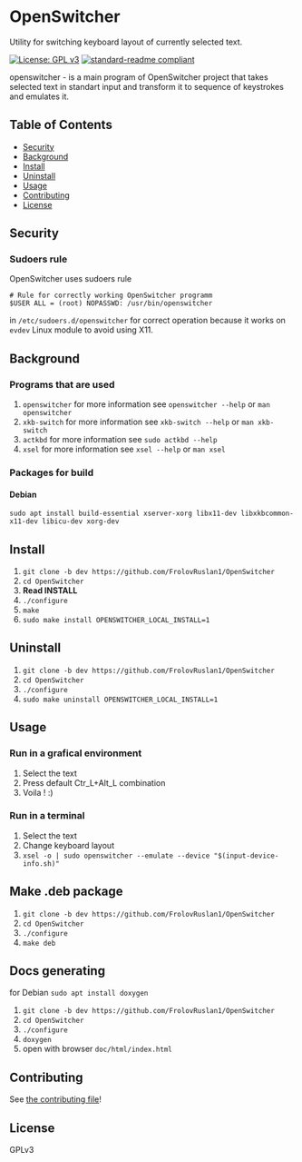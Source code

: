 # OpenSwitcher
Utility for switching keyboard layout of currently selected text.

[![License: GPL v3](https://img.shields.io/badge/License-GPLv3-blue.svg)](https://www.gnu.org/licenses/gpl-3.0)	
[![standard-readme compliant](https://img.shields.io/badge/readme%20style-standard-brightgreen.svg?style=flat-square)](https://github.com/RichardLitt/standard-readme)

openswitcher - is a main program of OpenSwitcher project that takes selected text in standart input and transform it to sequence of keystrokes and emulates it.

## Table of Contents

- [Security](#security)
- [Background](#background)
- [Install](#install)
- [Uninstall](#uninstall)
- [Usage](#usage)
- [Contributing](#contributing)
- [License](#license)
<!-- - [API](#api) -->
## Security

### Sudoers rule

OpenSwitcher uses sudoers rule
```
# Rule for correctly working OpenSwitcher programm 
$USER ALL = (root) NOPASSWD: /usr/bin/openswitcher
```
in `/etc/sudoers.d/openswitcher` for correct operation because it works on `evdev` Linux module to avoid using X11.

## Background

### Programs that are used

1. `openswitcher` for more information see `openswitcher --help` or `man openswitcher`
2. `xkb-switch` for more information see `xkb-switch --help` or `man xkb-switch`
3. `actkbd` for more information see `sudo actkbd --help`
4. `xsel` for more information see `xsel --help` or `man xsel`

### Packages for build

#### Debian

`sudo apt install build-essential xserver-xorg libx11-dev libxkbcommon-x11-dev libicu-dev xorg-dev`

## Install

1. `git clone -b dev https://github.com/FrolovRuslan1/OpenSwitcher`
2. `cd OpenSwitcher`
3. **Read INSTALL**
4. `./configure`
5. `make`
6. `sudo make install OPENSWITCHER_LOCAL_INSTALL=1`

## Uninstall

1. `git clone -b dev https://github.com/FrolovRuslan1/OpenSwitcher`
2. `cd OpenSwitcher`
3. `./configure`
4. `sudo make uninstall OPENSWITCHER_LOCAL_INSTALL=1`

## Usage

### Run in a grafical environment

1. Select the text
2. Press default Ctr_L+Alt_L combination
3. Voila ! :)

### Run in a terminal

1. Select the text
2. Change keyboard layout
3. `xsel -o | sudo openswitcher --emulate --device "$(input-device-info.sh)"`


<!-- ## API

### Any optional sections -->

## Make .deb package

1. `git clone -b dev https://github.com/FrolovRuslan1/OpenSwitcher`
2. `cd OpenSwitcher`
3. `./configure`
4. `make deb`

## Docs generating

for Debian
`sudo apt install doxygen`

1. `git clone -b dev https://github.com/FrolovRuslan1/OpenSwitcher`
2. `cd OpenSwitcher`
3. `./configure`
4. `doxygen`
5. open with browser `doc/html/index.html`

## Contributing	

See [the contributing file](CONTRIBUTING.md)!

## License

GPLv3